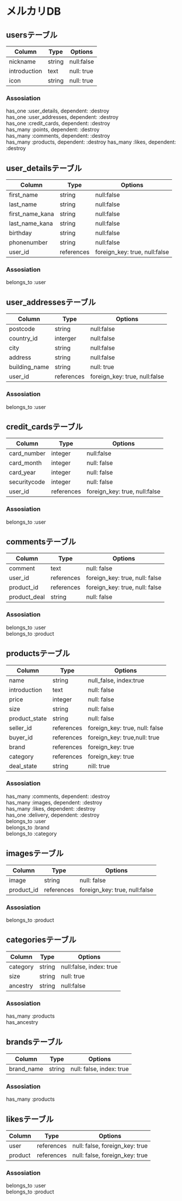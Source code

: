 # メルカリDB

## usersテーブル
|Column|Type|Options|
|------|-----|------|
|nickname|string|null:false|
|introduction|text|null: true|
|icon|string|null: true|

### Assosiation
has_one :user_details, dependent: :destroy  
has_one :user_addresses, dependent: :destroy  
has_one :credit_cards, dependent: :destroy  
has_many :points, dependent: :destroy  
has_many :comments, dependent: :destroy  
has_many :products, dependent: :destroy 
has_many :likes, dependent: :destroy  

## user_detailsテーブル
|Column|Type|Options|
|------|-----|------|
|first_name|string|null:false|
|last_name|string|null:false|
|first_name_kana|string|null:false|
|last_name_kana|string|null:false|
|birthday|string|null:false|
|phonenumber|string|null:false|
|user_id|references|foreign_key: true, null:false|

### Assosiation
belongs_to :user  

## user_addressesテーブル
|Column|Type|Options|
|------|-----|------|
|postcode|string|null:false|
|country_id|interger|null:false|
|city|string|null:false|
|address|string|null:false|
|building_name|string|null: true|
|user_id|references|foreign_key: true, null:false|

### Assosiation
belongs_to :user  

## credit_cardsテーブル
|Column|Type|Options|
|------|-----|------|
|card_number|integer|null:false|
|card_month|integer|null: false|
|card_year|integer|null: false|
|securitycode|integer|null: false|
|user_id|references|foreign_key: true, null:false|

### Assosiation
belongs_to :user  

## commentsテーブル
|Column|Type|Options|
|------|-----|------|
|comment|text|null: false|
|user_id|references|foreign_key: true, null: false|
|product_id|references|foreign_key: true, null: false|
|product_deal|string|null: false|

### Assosiation
belongs_to :user  
belongs_to :product



## productsテーブル
|Column|Type|Options|
|------|-----|------|
|name|string|null_false, index:true|
|introduction|text|null: false|
|price|integer|null: false|
|size|string|null: false|
|product_state|string|null: false|
|seller_id|references|foreign_key: true, null: false|
|buyer_id|references|foreign_key: true,null: true|
|brand|references|foreign_key: true|
|category|references|foreign_key: true|
|deal_state|string|nill: true|

### Assosiation
has_many :comments, dependent: :destroy  
has_many :images, dependent: :destroy  
has_many :likes, dependent: :destroy  
has_one :delivery, dependent: :destroy  
belongs_to :user  
belongs_to :brand  
belongs_to :category


## imagesテーブル
|Column|Type|Options|
|------|-----|------|
|image|string|null: false|
|product_id|references|foreign_key: true, null:false|

### Assosiation
belongs_to :product


## categoriesテーブル
|Column|Type|Options|
|------|-----|------|
|category|string|null:false, index: true|
|size|string|null: true|
|ancestry|string|null:false|

### Assosiation
has_many :products  
has_ancestry


## brandsテーブル
|Column|Type|Options|
|------|-----|------|
|brand_name|string|null: false, index: true|

### Assosiation
has_many :products

## likesテーブル
|Column|Type|Options|
|------|-----|------|
|user|references|null: false, foreign_key: true|
|product|references|null: false, foreign_key: true|

### Assosiation
belongs_to :user  
belongs_to :product